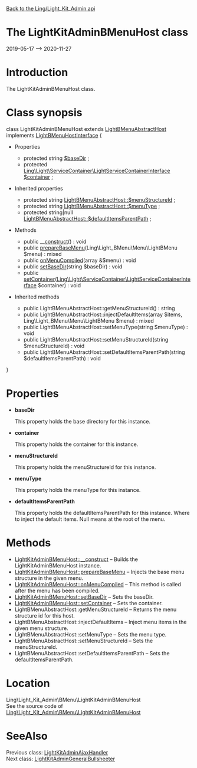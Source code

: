 [Back to the Ling/Light_Kit_Admin api](https://github.com/lingtalfi/Light_Kit_Admin/blob/master/doc/api/Ling/Light_Kit_Admin.md)



The LightKitAdminBMenuHost class
================
2019-05-17 --> 2020-11-27






Introduction
============

The LightKitAdminBMenuHost class.



Class synopsis
==============


class <span class="pl-k">LightKitAdminBMenuHost</span> extends [LightBMenuAbstractHost](https://github.com/lingtalfi/Light_BMenu/blob/master/doc/api/Ling/Light_BMenu/Host/LightBMenuAbstractHost.md) implements [LightBMenuHostInterface](https://github.com/lingtalfi/Light_BMenu/blob/master/doc/api/Ling/Light_BMenu/Host/LightBMenuHostInterface.md) {

- Properties
    - protected string [$baseDir](#property-baseDir) ;
    - protected [Ling\Light\ServiceContainer\LightServiceContainerInterface](https://github.com/lingtalfi/Light/blob/master/doc/api/Ling/Light/ServiceContainer/LightServiceContainerInterface.md) [$container](#property-container) ;

- Inherited properties
    - protected string [LightBMenuAbstractHost::$menuStructureId](#property-menuStructureId) ;
    - protected string [LightBMenuAbstractHost::$menuType](#property-menuType) ;
    - protected string|null [LightBMenuAbstractHost::$defaultItemsParentPath](#property-defaultItemsParentPath) ;

- Methods
    - public [__construct](https://github.com/lingtalfi/Light_Kit_Admin/blob/master/doc/api/Ling/Light_Kit_Admin/BMenu/LightKitAdminBMenuHost/__construct.md)() : void
    - public [prepareBaseMenu](https://github.com/lingtalfi/Light_Kit_Admin/blob/master/doc/api/Ling/Light_Kit_Admin/BMenu/LightKitAdminBMenuHost/prepareBaseMenu.md)(Ling\Light_BMenu\Menu\LightBMenu $menu) : mixed
    - public [onMenuCompiled](https://github.com/lingtalfi/Light_Kit_Admin/blob/master/doc/api/Ling/Light_Kit_Admin/BMenu/LightKitAdminBMenuHost/onMenuCompiled.md)(array &$menu) : void
    - public [setBaseDir](https://github.com/lingtalfi/Light_Kit_Admin/blob/master/doc/api/Ling/Light_Kit_Admin/BMenu/LightKitAdminBMenuHost/setBaseDir.md)(string $baseDir) : void
    - public [setContainer](https://github.com/lingtalfi/Light_Kit_Admin/blob/master/doc/api/Ling/Light_Kit_Admin/BMenu/LightKitAdminBMenuHost/setContainer.md)([Ling\Light\ServiceContainer\LightServiceContainerInterface](https://github.com/lingtalfi/Light/blob/master/doc/api/Ling/Light/ServiceContainer/LightServiceContainerInterface.md) $container) : void

- Inherited methods
    - public LightBMenuAbstractHost::getMenuStructureId() : string
    - public LightBMenuAbstractHost::injectDefaultItems(array $items, Ling\Light_BMenu\Menu\LightBMenu $menu) : mixed
    - public LightBMenuAbstractHost::setMenuType(string $menuType) : void
    - public LightBMenuAbstractHost::setMenuStructureId(string $menuStructureId) : void
    - public LightBMenuAbstractHost::setDefaultItemsParentPath(string $defaultItemsParentPath) : void

}




Properties
=============

- <span id="property-baseDir"><b>baseDir</b></span>

    This property holds the base directory for this instance.
    
    

- <span id="property-container"><b>container</b></span>

    This property holds the container for this instance.
    
    

- <span id="property-menuStructureId"><b>menuStructureId</b></span>

    This property holds the menuStructureId for this instance.
    
    

- <span id="property-menuType"><b>menuType</b></span>

    This property holds the menuType for this instance.
    
    

- <span id="property-defaultItemsParentPath"><b>defaultItemsParentPath</b></span>

    This property holds the defaultItemsParentPath for this instance.
    Where to inject the default items.
    Null means at the root of the menu.
    
    



Methods
==============

- [LightKitAdminBMenuHost::__construct](https://github.com/lingtalfi/Light_Kit_Admin/blob/master/doc/api/Ling/Light_Kit_Admin/BMenu/LightKitAdminBMenuHost/__construct.md) &ndash; Builds the LightKitAdminBMenuHost instance.
- [LightKitAdminBMenuHost::prepareBaseMenu](https://github.com/lingtalfi/Light_Kit_Admin/blob/master/doc/api/Ling/Light_Kit_Admin/BMenu/LightKitAdminBMenuHost/prepareBaseMenu.md) &ndash; Injects the base menu structure in the given menu.
- [LightKitAdminBMenuHost::onMenuCompiled](https://github.com/lingtalfi/Light_Kit_Admin/blob/master/doc/api/Ling/Light_Kit_Admin/BMenu/LightKitAdminBMenuHost/onMenuCompiled.md) &ndash; This method is called after the menu has been compiled.
- [LightKitAdminBMenuHost::setBaseDir](https://github.com/lingtalfi/Light_Kit_Admin/blob/master/doc/api/Ling/Light_Kit_Admin/BMenu/LightKitAdminBMenuHost/setBaseDir.md) &ndash; Sets the baseDir.
- [LightKitAdminBMenuHost::setContainer](https://github.com/lingtalfi/Light_Kit_Admin/blob/master/doc/api/Ling/Light_Kit_Admin/BMenu/LightKitAdminBMenuHost/setContainer.md) &ndash; Sets the container.
- LightBMenuAbstractHost::getMenuStructureId &ndash; Returns the menu structure id for this host.
- LightBMenuAbstractHost::injectDefaultItems &ndash; Inject menu items in the given menu structure.
- LightBMenuAbstractHost::setMenuType &ndash; Sets the menu type.
- LightBMenuAbstractHost::setMenuStructureId &ndash; Sets the menuStructureId.
- LightBMenuAbstractHost::setDefaultItemsParentPath &ndash; Sets the defaultItemsParentPath.





Location
=============
Ling\Light_Kit_Admin\BMenu\LightKitAdminBMenuHost<br>
See the source code of [Ling\Light_Kit_Admin\BMenu\LightKitAdminBMenuHost](https://github.com/lingtalfi/Light_Kit_Admin/blob/master/BMenu/LightKitAdminBMenuHost.php)



SeeAlso
==============
Previous class: [LightKitAdminAjaxHandler](https://github.com/lingtalfi/Light_Kit_Admin/blob/master/doc/api/Ling/Light_Kit_Admin/AjaxHandler/LightKitAdminAjaxHandler.md)<br>Next class: [LightKitAdminGeneralBullsheeter](https://github.com/lingtalfi/Light_Kit_Admin/blob/master/doc/api/Ling/Light_Kit_Admin/Bullsheet/LightKitAdminGeneralBullsheeter.md)<br>
